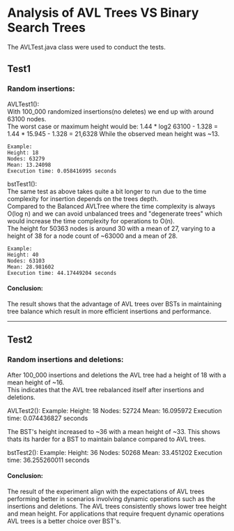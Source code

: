 # Analysis of AVL Trees VS Binary Search Trees
The AVLTest.java class were used to conduct the tests.

## Test1  
### Random insertions:  
AVLTest1():  
    With 100_000 randomized insertions(no deletes) we end up with around 63100 nodes.  
    The worst case or maximum height would be: 1.44 * log2 63100 - 1.328 = 1.44 * 15.945 - 1.328 = 21,6328
    While the observed mean height was ~13.

    Example: 
    Height: 18
    Nodes: 63279
    Mean: 13.24098
    Execution time: 0.058416995 seconds

bstTest1():  
    The same test as above takes quite a bit longer to run due to the time complexity for insertion depends on the trees depth.  
    Compared to the Balanced AVLTree where the time complexity is always O(log n) and we can avoid unbalanced trees and "degenerate trees" which would increase the time complexity for operations to O(n).  
    The height for 50363 nodes is around 30 with a mean of 27, varying to a height of 38 for a node count of ~63000 and a mean of 28.

    Example:
    Height: 40
    Nodes: 63103
    Mean: 28.981602
    Execution time: 44.17449204 seconds

#### Conclusion:
The result shows that the advantage of AVL trees over BSTs in maintaining tree balance which result in more efficient insertions and performance.

----

## Test2  
### Random insertions and deletions:  
After 100_000 insertions and deletions the AVL tree had a height of 18 with a mean height of ~16.  
This indicates that the AVL tree rebalanced itself after insertions and deletions.

AVLTest2():
    Example:
    Height: 18
    Nodes: 52724
    Mean: 16.095972
    Execution time: 0.074436827 seconds

The BST's height increased to ~36 with a mean height of ~33.
This shows thats its harder for a BST to maintain balance compared to AVL trees.

bstTest2():
    Example:
    Height: 36
    Nodes: 50268
    Mean: 33.451202
    Execution time: 36.255260011 seconds


#### Conclusion:  
The result of the experiment align with the expectations of AVL trees performing better in scenarios involving dynamic operations such as the insertions and deletions. The AVL trees consistently shows lower tree height and mean height.
For applications that require frequent dynamic operations AVL trees is a better choice over BST's.

